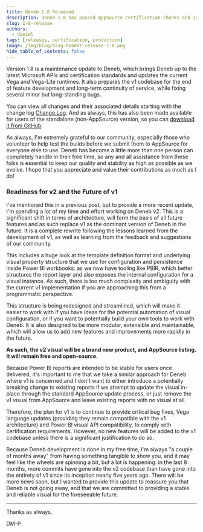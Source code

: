 ```yaml
---
title: Deneb 1.8 Released
description: Deneb 1.8 has passed AppSource certification checks and is pending deployment to your reports
slug: 1-8-release
authors:
  - daniel
tags: [releases, certification, production]
image: /img/blog/blog-header-release-1-8.png
hide_table_of_contents: false
---
```


Version 1.8 is a maintenance update to Deneb, which brings Deneb up to the latest Microsoft APIs and certification standards and updates the current Vega and Vega-Lite runtimes. It also prepares the v1 codebase for the end of feature development and long-term continuity of service, while fixing several minor but long-standing bugs.

<!-- truncate -->

You can view all changes and their associated details starting with the change log [Change Log](/docs/changelog). And as always, this has also been made available for users of the standalone (non-AppSource) version, so you can [download it from GitHub](https://github.com/deneb-viz/deneb/releases/latest).

As always, I'm extremely grateful to our community, especially those who volunteer to help test the builds before we submit them to AppSource for everyone else to use. Deneb has become a little more than one person can completely handle in their free time, so any and all assistance from these folks is essential to keep our quality and stability as high as possible as we evolve. I hope that you appreciate and value their contributions as much as I do!

### Readiness for v2 and the Future of v1

I've mentioned this in a previous post, but to provide a more recent update, I'm spending a lot of my time and effort working on Deneb v2. This is a significant shift in terms of architecture, will form the basis of all future features and as such replace v1 as the dominant version of Deneb in the future. It is a complete rewrite following the lessons learned from the development of v1, as well as learning from the feedback and suggestions of our community.

This includes a huge look at the template definition format and underlying visual property structure that we use for configuration and persistence inside Power BI workbooks: as we now have tooling like PBIR, which better structures the report layer and also exposes the internal configuration for a visual instance. As such, there is too much complexity and ambiguity with the current v1 implementation if you are approaching this from a programmatic perspective.

This structure is being redesigned and streamlined, which will make it easier to work with if you have ideas for the potential automation of visual configuration, or if you want to potentially build your own tools to work with Deneb. It is also designed to be more modular, extensible and maintainable, which will allow us to add new features and improvements more rapidly in the future.

**As such, the v2 visual will be a brand new product, and AppSource listing. It will remain free and open-source.**

Because Power BI reports are intended to be stable for users once delivered, it's important to me that we take a similar approach for Deneb where v1 is concerned and I don't want to either introduce a potentially breaking change to existing reports if we attempt to update the visual in-place through the standard AppSource update process, or just remove the v1 visual from AppSource and leave existing reports with no visual at all.

Therefore, the plan for v1 is to continue to provide critical bug fixes, Vega language updates (providing they remain compatible with the v1 architecture) and Power BI visual API compatibility, to comply with certification requirements. However, no new features will be added to the v1 codebase unless there is a significant justification to do so.

Because Deneb development is done in my free time, I'm always "a couple of months away" from having something tangible to show you, and it may feel like the wheels are spinning a bit, but a lot is happening: in the last 8 months, more commits have gone into the v2 codebase than have gone into the entirety of v1 since its inception nearly five years ago. There will be more news soon, but I wanted to provide this update to reassure you that Deneb is not going away, and that we are committed to providing a stable and reliable visual for the foreseeable future.

---

Thanks as always,

DM-P
